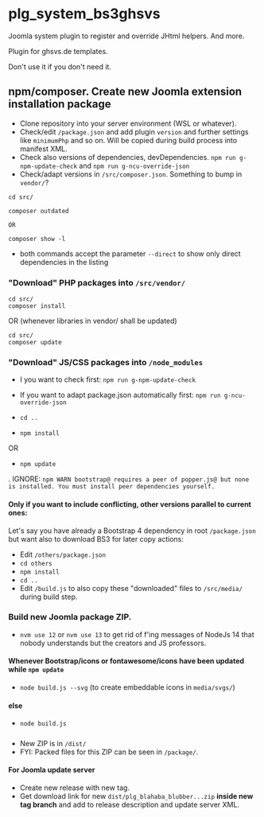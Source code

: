 # plg_system_bs3ghsvs
Joomla system plugin to register and override JHtml helpers. And more.

Plugin for ghsvs.de templates.

Don't use it if you don't need it.

## npm/composer. Create new Joomla extension installation package
- Clone repository into your server environment (WSL or whatever).
- Check/edit `/package.json` and add plugin `version` and further settings like `minimumPhp` and so on. Will be copied during build process into manifest XML.
- Check also versions of dependencies, devDependencies. `npm run g-npm-update-check` and `npm run g-ncu-override-json`
- Check/adapt versions in `/src/composer.json`. Something to bump in `vendor/`?

```
cd src/

composer outdated

OR

composer show -l
```
- both commands accept the parameter `--direct` to show only direct dependencies in the listing

### "Download" PHP packages into `/src/vendor/`

```
cd src/
composer install
```

OR
(whenever libraries in vendor/ shall be updated)

```
cd src/
composer update
```

### "Download" JS/CSS packages into `/node_modules`

- I you want to check first: `npm run g-npm-update-check`
- If you want to adapt package.json automatically first: `npm run g-ncu-override-json`


- `cd ..`
- `npm install`

OR

- `npm update`

. IGNORE: `npm WARN bootstrap@ requires a peer of popper.js@ but none is installed. You must install peer dependencies yourself.`

#### Only if you want to include conflicting, other versions parallel to current ones:

Let's say you have already a Bootstrap 4 dependency in root `/package.json` but want also to download BS3 for later copy actions:

- Edit `/others/package.json`
- `cd others`
- `npm install`
- `cd ..`
- Edit `/build.js` to also copy these "downloaded" files to `/src/media/` during build step.
 
### Build new Joomla package ZIP.

- `nvm use 12` or `nvm use 13` to get rid of f'ing messages of NodeJs 14 that nobody understands but the creators and JS professors.

#### Whenever Bootstrap/icons or fontawesome/icons have been updated while `npm update`
- `node build.js --svg` (to create embeddable icons in `media/svgs/`)

#### else
- `node build.js`

##### 
- New ZIP is in `/dist/`
- FYI: Packed files for this ZIP can be seen in `/package/`.

#### For Joomla update server
- Create new release with new tag.
- Get download link for new `dist/plg_blahaba_blubber...zip` **inside new tag branch** and add to release description and update server XML.

